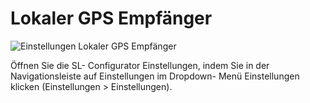 # Lokaler GPS Empfänger

![Einstellungen Lokaler GPS Empfänger](images/de/3-einstellungen/5-lokaler-gps-empfaenger/lokaler-gps-empfaenger.png)

Öffnen Sie die SL- Configurator Einstellungen, indem Sie in der Navigationsleiste auf Einstellungen im Dropdown- Menü Einstellungen klicken (Einstellungen > Einstellungen). 